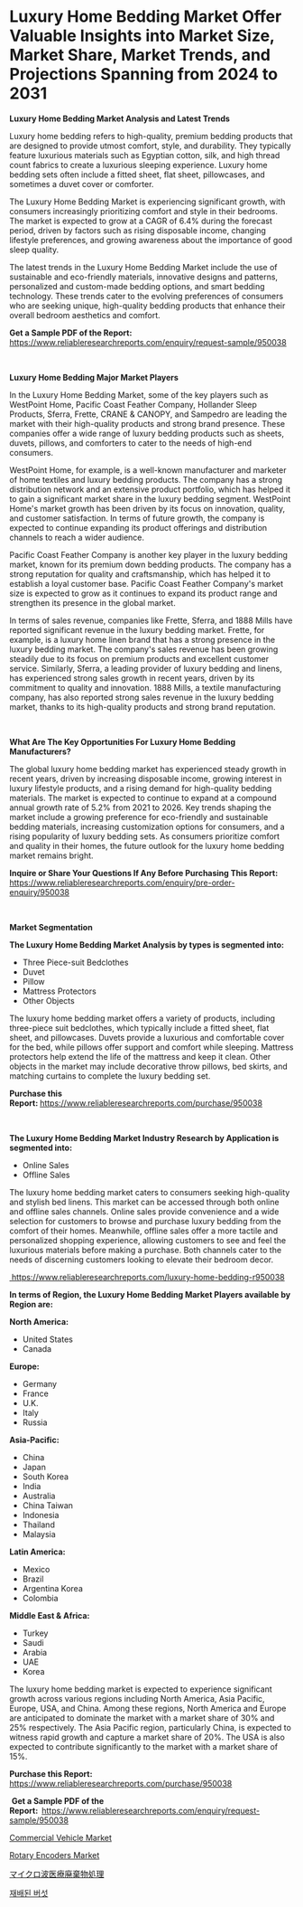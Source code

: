<p><h1>Luxury Home Bedding Market Offer Valuable Insights into Market Size, Market Share, Market Trends, and Projections Spanning from 2024 to 2031</h1></p><p><strong>Luxury Home Bedding Market Analysis and Latest Trends</strong></p>
<p><p>Luxury home bedding refers to high-quality, premium bedding products that are designed to provide utmost comfort, style, and durability. They typically feature luxurious materials such as Egyptian cotton, silk, and high thread count fabrics to create a luxurious sleeping experience. Luxury home bedding sets often include a fitted sheet, flat sheet, pillowcases, and sometimes a duvet cover or comforter.</p><p>The Luxury Home Bedding Market is experiencing significant growth, with consumers increasingly prioritizing comfort and style in their bedrooms. The market is expected to grow at a CAGR of 6.4% during the forecast period, driven by factors such as rising disposable income, changing lifestyle preferences, and growing awareness about the importance of good sleep quality.</p><p>The latest trends in the Luxury Home Bedding Market include the use of sustainable and eco-friendly materials, innovative designs and patterns, personalized and custom-made bedding options, and smart bedding technology. These trends cater to the evolving preferences of consumers who are seeking unique, high-quality bedding products that enhance their overall bedroom aesthetics and comfort.</p></p>
<p><strong>Get a Sample PDF of the Report:&nbsp;</strong> <a href="https://www.reliableresearchreports.com/enquiry/request-sample/950038">https://www.reliableresearchreports.com/enquiry/request-sample/950038</a></p>
<p>&nbsp;</p>
<p><strong>Luxury Home Bedding Major Market Players</strong></p>
<p><p>In the Luxury Home Bedding Market, some of the key players such as WestPoint Home, Pacific Coast Feather Company, Hollander Sleep Products, Sferra, Frette, CRANE & CANOPY, and Sampedro are leading the market with their high-quality products and strong brand presence. These companies offer a wide range of luxury bedding products such as sheets, duvets, pillows, and comforters to cater to the needs of high-end consumers.</p><p>WestPoint Home, for example, is a well-known manufacturer and marketer of home textiles and luxury bedding products. The company has a strong distribution network and an extensive product portfolio, which has helped it to gain a significant market share in the luxury bedding segment. WestPoint Home's market growth has been driven by its focus on innovation, quality, and customer satisfaction. In terms of future growth, the company is expected to continue expanding its product offerings and distribution channels to reach a wider audience.</p><p>Pacific Coast Feather Company is another key player in the luxury bedding market, known for its premium down bedding products. The company has a strong reputation for quality and craftsmanship, which has helped it to establish a loyal customer base. Pacific Coast Feather Company's market size is expected to grow as it continues to expand its product range and strengthen its presence in the global market.</p><p>In terms of sales revenue, companies like Frette, Sferra, and 1888 Mills have reported significant revenue in the luxury bedding market. Frette, for example, is a luxury home linen brand that has a strong presence in the luxury bedding market. The company's sales revenue has been growing steadily due to its focus on premium products and excellent customer service. Similarly, Sferra, a leading provider of luxury bedding and linens, has experienced strong sales growth in recent years, driven by its commitment to quality and innovation. 1888 Mills, a textile manufacturing company, has also reported strong sales revenue in the luxury bedding market, thanks to its high-quality products and strong brand reputation.</p></p>
<p>&nbsp;</p>
<p><strong>What Are The Key Opportunities For Luxury Home Bedding Manufacturers?</strong></p>
<p><p>The global luxury home bedding market has experienced steady growth in recent years, driven by increasing disposable income, growing interest in luxury lifestyle products, and a rising demand for high-quality bedding materials. The market is expected to continue to expand at a compound annual growth rate of 5.2% from 2021 to 2026. Key trends shaping the market include a growing preference for eco-friendly and sustainable bedding materials, increasing customization options for consumers, and a rising popularity of luxury bedding sets. As consumers prioritize comfort and quality in their homes, the future outlook for the luxury home bedding market remains bright.</p></p>
<p><strong>Inquire or Share Your Questions If Any Before Purchasing This Report:</strong> <a href="https://www.reliableresearchreports.com/enquiry/pre-order-enquiry/950038">https://www.reliableresearchreports.com/enquiry/pre-order-enquiry/950038</a></p>
<p>&nbsp;</p>
<p><strong>Market Segmentation</strong></p>
<p><strong>The Luxury Home Bedding Market Analysis by types is segmented into:</strong></p>
<p><ul><li>Three Piece-suit Bedclothes</li><li>Duvet</li><li>Pillow</li><li>Mattress Protectors</li><li>Other Objects</li></ul></p>
<p><p>The luxury home bedding market offers a variety of products, including three-piece suit bedclothes, which typically include a fitted sheet, flat sheet, and pillowcases. Duvets provide a luxurious and comfortable cover for the bed, while pillows offer support and comfort while sleeping. Mattress protectors help extend the life of the mattress and keep it clean. Other objects in the market may include decorative throw pillows, bed skirts, and matching curtains to complete the luxury bedding set.</p></p>
<p><strong>Purchase this Report:&nbsp;</strong><a href="https://www.reliableresearchreports.com/purchase/950038">https://www.reliableresearchreports.com/purchase/950038</a></p>
<p>&nbsp;</p>
<p><strong>The Luxury Home Bedding Market Industry Research by Application is segmented into:</strong></p>
<p><ul><li>Online Sales</li><li>Offline Sales</li></ul></p>
<p><p>The luxury home bedding market caters to consumers seeking high-quality and stylish bed linens. This market can be accessed through both online and offline sales channels. Online sales provide convenience and a wide selection for customers to browse and purchase luxury bedding from the comfort of their homes. Meanwhile, offline sales offer a more tactile and personalized shopping experience, allowing customers to see and feel the luxurious materials before making a purchase. Both channels cater to the needs of discerning customers looking to elevate their bedroom decor.</p></p>
<p><a href="https://www.reliableresearchreports.com/luxury-home-bedding-r950038">&nbsp;https://www.reliableresearchreports.com/luxury-home-bedding-r950038</a></p>
<p><strong>In terms of Region, the Luxury Home Bedding Market Players available by Region are:</strong></p>
<p>
    <p> <strong> North America: </strong>
        <ul>
            <li>United States</li>
            <li>Canada</li>
        </ul>
        </p> 
    <p> <strong> Europe: </strong>
        <ul>
            <li>Germany</li>
            <li>France</li>
            <li>U.K.</li>
            <li>Italy</li>
            <li>Russia</li>
        </ul>
        </p> 
    <p> <strong> Asia-Pacific: </strong>
        <ul>
            <li>China</li>
            <li>Japan</li>
            <li>South Korea</li>
            <li>India</li>
            <li>Australia</li>
            <li>China Taiwan</li>
            <li>Indonesia</li>
            <li>Thailand</li>
            <li>Malaysia</li>
        </ul>
        </p> 
    <p> <strong> Latin America: </strong>
        <ul>
            <li>Mexico</li>
            <li>Brazil</li>
            <li>Argentina Korea</li>
            <li>Colombia</li>
        </ul>
        </p> 
    <p> <strong> Middle East & Africa: </strong>
        <ul>
            <li>Turkey</li>
            <li>Saudi</li>
            <li>Arabia</li>
            <li>UAE</li>
            <li>Korea</li>
        </ul>
    </p>
    </p>
<p><p>The luxury home bedding market is expected to experience significant growth across various regions including North America, Asia Pacific, Europe, USA, and China. Among these regions, North America and Europe are anticipated to dominate the market with a market share of 30% and 25% respectively. The Asia Pacific region, particularly China, is expected to witness rapid growth and capture a market share of 20%. The USA is also expected to contribute significantly to the market with a market share of 15%.</p></p>
<p><strong>Purchase this Report: </strong><a href="https://www.reliableresearchreports.com/purchase/950038">https://www.reliableresearchreports.com/purchase/950038</a></p>
<p>&nbsp;<strong>Get a Sample PDF of the Report:&nbsp;&nbsp;</strong><a href="https://www.reliableresearchreports.com/enquiry/request-sample/950038">https://www.reliableresearchreports.com/enquiry/request-sample/950038</a></p>
<p><strong></strong></p>
<p><p><a href="https://www.linkedin.com/pulse/commercial-vehicle-market-insights-cagr-trends-growth-nwn4f">Commercial Vehicle Market</a></p><p><a href="https://www.linkedin.com/pulse/rotary-encoders-market-trends-forecast-competitive-analysis-bbsvf">Rotary Encoders Market</a></p><p><a href="https://medium.com/@lewisbechtelar1964/%E9%9B%BB%E5%AD%90%E3%83%AC%E3%83%B3%E3%82%B8%E5%8C%BB%E7%99%82%E5%BB%83%E6%A3%84%E7%89%A9%E5%87%A6%E7%90%86%E5%B8%82%E5%A0%B4%E3%81%AE%E5%88%86%E6%9E%90%E3%81%A82024%E5%B9%B4%E3%81%8B%E3%82%892031%E5%B9%B4%E3%81%BE%E3%81%A7%E3%81%AE%E3%82%B5%E3%82%A4%E3%82%BA%E4%BA%88%E6%B8%AC-2897b0e9a385">マイクロ波医療廃棄物処理</a></p><p><a href="https://medium.com/@witoldadamczyk1904/%ED%92%8D%EB%B6%80%ED%95%9C-%EB%B2%84%EC%84%AF-%EC%8B%9C%EC%9E%A5-%EA%B7%9C%EB%AA%A8%EC%99%80-%EC%8B%9C%EC%9E%A5-%EB%8F%99%ED%96%A5-%EC%99%84%EC%A0%84%ED%95%9C-%EC%97%85%EA%B3%84-%EA%B0%9C%EC%9A%94-2024%EB%85%84%EB%B6%80%ED%84%B0-2031%EB%85%84%EA%B9%8C%EC%A7%80-f95dd2a91c6a">재배된 버섯</a></p></p>